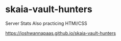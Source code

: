 # skaia-vault-hunters
Server Stats
Also practicing HTMl/CSS

https://joshwannapaas.github.io/skaia-vault-hunters

